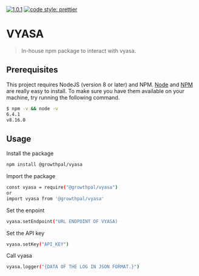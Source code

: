 [![1.0.1](https://badge.fury.io/js/angular2-expandable-list.svg)](https://badge.fury.io/js/angular2-expandable-list)
[![code style: prettier](https://img.shields.io/badge/code_style-prettier-ff69b4.svg?style=flat-square)](https://github.com/prettier/prettier)

# VYASA

> In-house npm package to interact with vyasa. 

## Prerequisites

This project requires NodeJS (version 8 or later) and NPM.
[Node](http://nodejs.org/) and [NPM](https://npmjs.org/) are really easy to install.
To make sure you have them available on your machine,
try running the following command.

```sh
$ npm -v && node -v
6.4.1
v8.16.0
```

## Usage
Install the package


```sh
npm install @growthpal/vyasa
```

Import the package

```sh
const vyasa = require("@growthpal/vyasa")
or
import vyasa from '@growthpal/vyasa'
```

Set the enpoint

```sh
vyasa.setEndpoint("URL ENDPOINT OF VYASA)
```

Set the API key

```sh
vyasa.setKey("API_KEY")
```

Call vyasa

```sh
vyasa.logger("{DATA OF THE LOG IN JSON FORMAT.}")
```